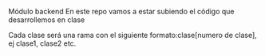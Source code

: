 Módulo backend
En este repo vamos a estar subiendo el código que desarrollemos en clase

Cada clase será una rama con el siguiente formato:clase[numero de clase], ej clase1, clase2 etc.